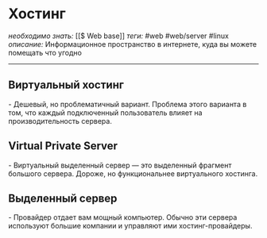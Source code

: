 # Хостинг
*необходимо знать:* [[$ Web base]]
*теги:* #web #web/server #linux
*описание:* Информационное пространство в интернете, куда вы можете помещать что угодно

---
## Виртуальный хостинг
\- Дешевый, но проблематичный вариант. Проблема этого варианта в том, что каждый подключенный пользователь влияет на производительность сервера.

## Virtual Private Server
\- Виртуальный выделенный сервер — это выделенный фрагмент большого сервера. Дороже, но функциональнее виртуального хостинга.

## Выделенный сервер
\- Провайдер отдает вам мощный компьютер. Обычно эти сервера используют большие компании и управляют ими хостинг-провайдеры.